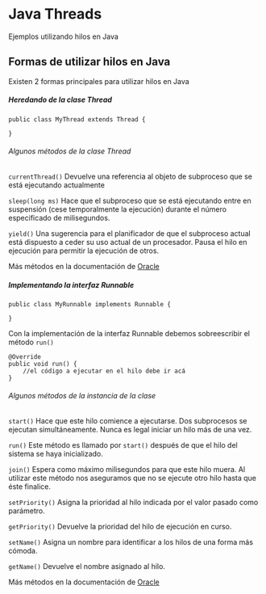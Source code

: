 # Java Threads
Ejemplos utilizando hilos en Java

## Formas de utilizar hilos en Java
Existen 2 formas principales para utilizar hilos en Java

##### Heredando de la clase Thread
``` 
public class MyThread extends Thread {

}
```
###### Algunos métodos de la clase Thread
 `currentThread()` Devuelve una referencia al objeto de subproceso que se está ejecutando actualmente 
 
 `sleep(long ms)` Hace que el subproceso que se está ejecutando entre en suspensión (cese temporalmente la ejecución) durante el número especificado de milisegundos.
 
 `yield()` Una sugerencia para el planificador de que el subproceso actual está dispuesto a ceder su uso actual de un procesador. Pausa el hilo en ejecución para permitir la ejecución de otros.
 
 Más métodos en la documentación de [Oracle](https://docs.oracle.com/javase/7/docs/api/java/lang/Thread.html)

##### Implementando la interfaz Runnable
``` 
public class MyRunnable implements Runnable {

}
```
Con la implementación de la interfaz Runnable debemos sobreescribir el método `run()`
```
@Override
public void run() {
	//el código a ejecutar en el hilo debe ir acá
}
```
###### Algunos métodos de la instancia de la clase 
`start()` Hace que este hilo comience a ejecutarse. Dos subprocesos se ejecutan simultáneamente. Nunca es legal iniciar un hilo más de una vez. 

`run()` Este método es llamado por `start()` después de que el hilo del sistema se haya inicializado.

`join()` Espera como máximo milisegundos para que este hilo muera. Al utilizar este método nos aseguramos que no se ejecute otro hilo hasta que éste finalice.

`setPriority()` Asigna la prioridad al hilo indicada por el valor pasado como parámetro.

`getPriority()` Devuelve la prioridad del hilo de ejecución en curso.

`setName()` Asigna un nombre para identificar a los hilos de una forma más cómoda.

`getName()` Devuelve el nombre asignado al hilo.

 Más métodos en la documentación de [Oracle](https://docs.oracle.com/javase/7/docs/api/java/lang/Thread.html)
